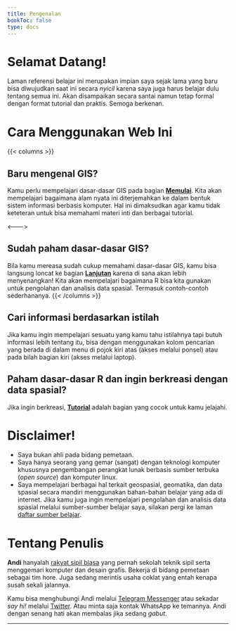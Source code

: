 ```yaml
---
title: Pengenalan
bookToc: false
type: docs
---
```


# Selamat Datang!

Laman referensi belajar ini merupakan impian saya sejak lama yang baru bisa diwujudkan saat ini secara _nyicil_ karena saya juga harus belajar dulu tentang semua ini. Akan disampaikan secara santai namun tetap formal dengan format tutorial dan praktis. Semoga berkenan.

# Cara Menggunakan Web Ini

{{< columns >}}
## Baru mengenal GIS?

Kamu perlu mempelajari dasar-dasar GIS pada bagian [**Memulai**](./book/memulai/). Kita akan mempelajari bagaimana alam nyata ini diterjemahkan ke dalam bentuk sistem informasi berbasis komputer. Hal ini dimaksudkan agar kamu tidak keteteran untuk bisa memahami materi inti dan berbagai tutorial.

<--->

## Sudah paham dasar-dasar GIS?

Bila kamu mereasa sudah cukup memahami dasar-dasar GIS, kamu bisa langsung loncat ke bagian [**Lanjutan**](./book/lanjutan/) karena di sana akan lebih menyenangkan! Kita akan mempelajari bagaimana R bisa kita gunakan untuk pengolahan dan analisis data spasial. Termasuk contoh-contoh sederhananya.
{{< /columns >}}

## Cari informasi berdasarkan istilah

Jika kamu ingin mempelajari sesuatu yang kamu tahu istilahnya tapi butuh informasi lebih tentang itu, bisa dengan menggunakan kolom pencarian yang berada di dalam menu di pojok kiri atas (akses melalui ponsel) atau pada bilah bagian kiri (akses melalui laptop).

## Paham dasar-dasar R dan ingin berkreasi dengan data spasial?

Jika ingin berkreasi, [**Tutorial**](./tutorials) adalah bagian yang cocok untuk kamu jelajahi.

# Disclaimer!

- Saya bukan ahli pada bidang pemetaan.
- Saya hanya seorang yang gemar (sangat) dengan teknologi komputer khususnya pengembangan perangkat lunak berbasis sumber terbuka (_open source_) dan komputer linux.
- Saya mempelajari berbagai hal terkait geospasial, geomatika, dan data spasial secara mandiri menggunakan bahan-bahan belajar yang ada di internet. Jika kamu juga ingin mempelajari pengolahan dan analisis data spasial melalui sumber-sumber belajar saya, silakan pergi ke laman [daftar sumber belajar](./book/referensi).

# Tentang Penulis

**Andi** hanyalah [rakyat sipil biasa](https://instagram.com/rakyatsipilbiasa) yang pernah sekolah teknik sipil serta menggemari komputer dan desain grafis. Bekerja di bidang pemetaan sebagai tim hore. Juga sedang merintis usaha coklat yang entah kenapa susah sekali jalannya.

Kamu bisa menghubungi Andi melalui [Telegram Messenger](https://t.me/akherlan) atau sekadar _say hi!_ melalui [Twitter](https://twitter.com/terusterang__). Atau minta saja kontak WhatsApp ke temannya. Andi dengan senang hati akan membalas jika sedang _gabut_.

-----